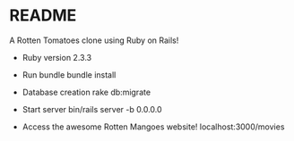 # README

A Rotten Tomatoes clone using Ruby on Rails!

* Ruby version
	2.3.3

* Run bundle
	bundle install

* Database creation
	rake db:migrate 

* Start server
	bin/rails server -b 0.0.0.0

* Access the awesome Rotten Mangoes website!
	localhost:3000/movies	

